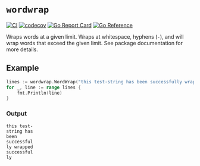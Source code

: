 # `wordwrap`

[![CI](https://github.com/spenserblack/go-wordwrap/actions/workflows/ci.yml/badge.svg)](https://github.com/spenserblack/go-wordwrap/actions/workflows/ci.yml)
[![codecov](https://codecov.io/gh/spenserblack/go-wordwrap/branch/master/graph/badge.svg?token=4SMgf9x2vv)](https://codecov.io/gh/spenserblack/go-wordwrap)
[![Go Report Card](https://goreportcard.com/badge/github.com/spenserblack/go-wordwrap)](https://goreportcard.com/report/github.com/spenserblack/go-wordwrap)
[![Go Reference](https://pkg.go.dev/badge/github.com/spenserblack/go-wordwrap.svg)](https://pkg.go.dev/github.com/spenserblack/go-wordwrap)


Wraps words at a given limit. Wraps at whitespace, hyphens (`-`), and will wrap words that exceed
the given limit. See package documentation for more details.

## Example

```go
lines := wordwrap.WordWrap("this test-string has been successfully wrapped successfully", 10)
for _, line := range lines {
	fmt.Println(line)
}
```

### Output

```console
this test-
string has
been
successful
ly wrapped
successful
ly
```
